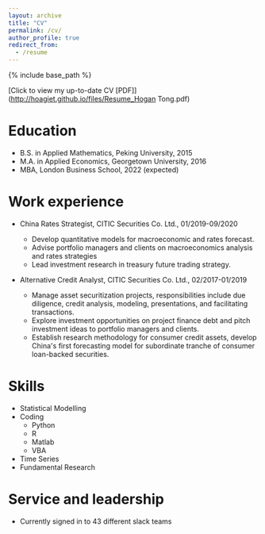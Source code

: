 ```yaml
---
layout: archive
title: "CV"
permalink: /cv/
author_profile: true
redirect_from:
  - /resume
---
```


{% include base_path %}

[Click to view my up-to-date CV [PDF]](http://hoagiet.github.io/files/Resume_Hogan Tong.pdf)

<!-- <embed src="http://hoagiet.github.io/files/Resume_Hogan Tong.pdf" width="650" height="1800" type='application/pdf'> -->

Education
======
* B.S. in Applied Mathematics, Peking University, 2015
* M.A. in Applied Economics, Georgetown University, 2016
* MBA, London Business School, 2022 (expected)

Work experience
======
* China Rates Strategist, CITIC Securities Co. Ltd., 01/2019-09/2020
  * Develop quantitative models for macroeconomic and rates forecast.
  * Advise portfolio managers and clients on macroeconomics analysis and rates strategies
  * Lead investment research in treasury future trading strategy.

* Alternative Credit Analyst, CITIC Securities Co. Ltd., 02/2017-01/2019
  * Manage asset securitization projects, responsibilities include due diligence, credit analysis, modeling, presentations, and facilitating transactions.
  * Explore investment opportunities on project finance debt and pitch investment ideas to portfolio managers and clients.
  * Establish research methodology for consumer credit assets, develop China's first forecasting model for subordinate tranche of consumer loan-backed securities.
  
Skills
======
* Statistical Modelling
* Coding
  * Python
  * R
  * Matlab
  * VBA
* Time Series
* Fundamental Research

  
Service and leadership
======
* Currently signed in to 43 different slack teams
